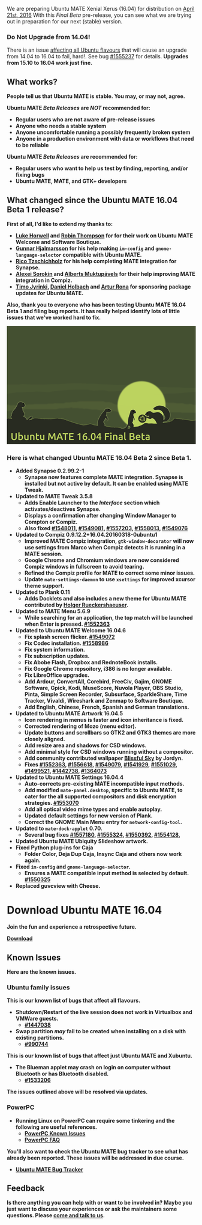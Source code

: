 <!--
.. title: Ubuntu MATE 16.04 Beta 2
.. slug: ubuntu-mate-xenial-beta2
.. date: 2016-03-25 02:00:00 UTC
.. tags: Ubuntu,MATE,Xenial,beta2
.. link:
.. description: Ubuntu MATE 16.04 (Xenial Xerus) LTS Final Beta
.. type: text
.. author: Martin Wimpress
-->

We are preparing Ubuntu MATE Xenial Xerus (16.04) for distribution on
[April 21st, 2016](https://wiki.ubuntu.org/XenialXerus/ReleaseSchedule)
With this *Final Beta* pre-release, you can see what we are trying out in
preparation for our next (stable) version.

<div class="bs-component">
	<div class="alert alert-danger">
        <h3>Do Not Upgrade from 14.04!</h3> 
		<p>There is an issue <u>affecting all Ubuntu flavours</u> that will
		cause an upgrade from 14.04 to 16.04 to fail, hard!. See bug
		<a href="https://bugs.launchpad.net/ubuntu/+source/ubuntu-release-upgrader/+bug/1555237">#1555237</a>
		for details. <b>Upgrades from 15.10 to 16.04 work just fine.</p>
	</div>
</div>

## What works?

People tell us that Ubuntu MATE is stable. You may, or may not, agree.

Ubuntu MATE *Beta Releases* are *NOT* recommended for:

  * Regular users who are not aware of pre-release issues
  * Anyone who needs a stable system
  * Anyone uncomfortable running a possibly frequently broken system
  * Anyone in a production environment with data or workflows that need to be reliable

Ubuntu MATE *Beta Releases* are recommended for:

  * Regular users who want to help us test by finding, reporting, and/or fixing bugs
  * Ubuntu MATE, MATE, and GTK+ developers

## What changed since the Ubuntu MATE 16.04 Beta 1 release?

First of all, I'd like to extend my thanks to:

  * **[Luke Horwell](https://ubuntu-mate.community/users/lah7/)** and **[Robin Thompson](https://github.com/robint99)** for for their work on Ubuntu MATE Welcome and Software Boutique.
  * **[Gunnar Hjalmarsson](https://launchpad.net/~gunnarhj)** for his help making `im-config` and `gnome-language-selector` compatible with Ubuntu MATE.
  * **[Rico Tzschichholz](https://launchpad.net/~ricotz)** for his help completing MATE integration for Synapse.
  * **[Alexei Sorokin](https://build.opensuse.org/user/show/XRevan86)** and **[Alberts Muktupāvels](https://launchpad.net/~albertsmuktupavels)** for their help improving MATE integration in Compiz.
  * **[Timo Jyrinki](https://launchpad.net/~timo-jyrinki)**, **[Daniel Holbach](https://launchpad.net/~dholbach)** and **[Artur Rona](https://launchpad.net/~ari-tczew)** for sponsoring package updates for Ubuntu MATE.

Also, thank you to everyone who has been testing Ubuntu MATE 16.04 Beta
1 and filing bug reports. It has really helped identify lots of little
issues that we've worked hard to fix.

<div align="center">
<img src="/gallery/blog/ubuntu-mate-1604-beta2.png" alt="Ubuntu MATE 16.04 Beta 2" />
</div>

### Here is what changed Ubuntu MATE 16.04 Beta 2 since Beta 1.

  * Added Synapse 0.2.99.2-1
    * **Synapse now features complete MATE integration**. Synapse is
    installed but not active by default. It can be enabled
    using MATE Tweak.
  * Updated to MATE Tweak 3.5.8
    * Adds **Enable Launcher** to the *Interface* section which
    activates/deactives Synapse.
    * Displays a **confirmation after changing Window Manager** to Compton or Compiz.     
    * Also fixed [#1548011](https://bugs.launchpad.net/bugs/1548011),
    [#1549081](https://bugs.launchpad.net/bugs/1549081),
    [#1557203](https://bugs.launchpad.net/bugs/1557203),
    [#1558013](https://bugs.launchpad.net/bugs/1558013),
    [#1549076](https://bugs.launchpad.net/bugs/1549076)
  * Updated to Compiz 0.9.12.2+16.04.20160318-0ubuntu1
    * **Improved MATE Compiz integration**, `gtk-window-decorator` will now
    use settings from Marco when Compiz detects it is running in a MATE
    session.
    * Google Chrome and Chromium windows are now considered Compiz
    windows in fullscreen to avoid tearing.
    * Refined the Compiz profile for MATE to correct some minor issues.
    * Update `mate-settings-daemon` to use `xsettings` for **improved xcursor theme support**.
  * Updated to Plank 0.11
    * Adds Docklets and also **includes a new theme for Ubuntu MATE**
    contributed by [Holger Rueckershaeuser](http://holgerrpl.tk/).
  * Updated to MATE Menu 5.6.9
    * While searching for an application, the **top match will be launched
    when Enter is pressed**. [#1552363](https://bugs.launchpad.net/bugs/1552363)
  * Updated to Ubuntu MATE Welcome 16.04.6
    * Fix splash screen flicker. [#1549072](https://bugs.launchpad.net/bugs/1549072)
    * Fix Codec installation. [#1558986](https://bugs.launchpad.net/bugs/1558986)
    * Fix system information.
    * Fix subscription updates.
    * Fix Abobe Flash, Dropbox and RednoteBook installs.
    * Fix Google Chrome repsoitory, i386 is no longer available.
    * Fix LibreOffice upgrades.
    * Add Ardour, ConvertAll, Corebird, FreeCiv, Gajim, GNOME Software,
    Gpick, Kodi, MuseScore, Nuvola Player, OBS Studio, Pinta,
    Simple Screen Recorder, Subsurface, SparkleShare, Time Tracker,
    Vivaldi, Wireshark and Zenmap to Software Boutique.
    * Add English, Chinese, French, Spanish and German translations.
  * Updated to Ubuntu MATE Artwork 16.04.5
    * **Icon rendering in menus is faster** and icon inheritance is fixed.
    * Corrected rendering of Mozo (menu editor).
    * **Update buttons and scrollbars** so GTK2 and GTK3 themes are more
    closely aligned.
    * **Add resize area and shadows for CSD windows**.
    * **Add minimal style for CSD windows running without a compositor**.
    * Add community contributed wallpaper [Blissful Sky](https://ubuntu-mate.community/t/i-made-a-new-wallpaper-blissful-sky/4277) by Jordyn.
    * Fixes [#1552363](https://bugs.launchpad.net/bugs/1552363),
    [#1556618](https://bugs.launchpad.net/bugs/1556618),
    [#1549079](https://bugs.launchpad.net/bugs/1549079),
    [#1541929](https://bugs.launchpad.net/bugs/1541929),
    [#1551029](https://bugs.launchpad.net/bugs/1551029),
    [#1499521](https://bugs.launchpad.net/bugs/1499521),
    [#1442738](https://bugs.launchpad.net/bugs/1442738),
    [#1364073](https://bugs.launchpad.net/bugs/1364073)
  * Updated to Ubuntu MATE Settings 16.04.4
    * Auto-corrects pre-existing MATE incompatible input methods.
    * Add modified `mate-panel.desktop`, specific to Ubuntu MATE, to cater
    for the all supported  compositors and disk encryption strategies.
    [#1553070](https://bugs.launchpad.net/bugs/1553070)
    * Add all optical video mime types and enable autoplay.
    * Updated default settings for new version of Plank.
    * Correct the GNOME Main Menu entry for `network-config-tool`.
  * Updated to `mate-dock-applet` 0.70.
    * Several bug fixes [#1557180](https://bugs.launchpad.net/bugs/1557180),
    [#1555324](https://bugs.launchpad.net/bugs/1555324),
    [#1550392](https://bugs.launchpad.net/bugs/1550392),
    [#1554128](https://bugs.launchpad.net/bugs/1554128),
  * Updated Ubuntu MATE Ubiquity Slideshow artwork.  
  * Fixed Python plug-ins for Caja
    * **Folder Color, Deja Dup Caja, Insync Caja and others now work again**.
  * Fixed `im-config` and `gnome-language-selector`.
    *  Ensures a MATE compatible input method is selected by default.
    [#1550325](https://bugs.launchpad.net/bugs/1550325)
  * Replaced guvcview with Cheese.

<div class="bs-component">
    <div class="jumbotron">
        <h1>Download Ubuntu MATE 16.04</h1>
        <p>Join the fun and experience a retrospective future.</p>
        <a href="/xenial/" class="btn btn-primary btn-lg">Download</a>
        </p>
    </div>
</div>

## Known Issues

Here are the known issues.

### Ubuntu family issues

This is our known list of bugs that affect all flavours.

  * Shutdown/Restart of the live session does not work in Virtualbox and VMWare guests.
    * [#1447038](https://bugs.launchpad.net/bugs/1447038)
  * Swap partition *may* fail to be created when installing on a disk with existing partitions.
    * [#990744](https://bugs.launchpad.net/bugs/990744)

This is our known list of bugs that affect just Ubuntu MATE and Xubuntu.

  * The Blueman applet may crash on login on computer without Bluetooth
  or has Bluetooth disabled.
    * [#1533206](https://bugs.launchpad.net/bugs/1533206)

The issues outlined above will be resolved via updates.

### PowerPC

  * Running Linux on PowerPC can require some tinkering and the following are useful references.
    * [PowerPC Known Issues](https://wiki.ubuntu.com/PowerPCKnownIssues)
    * [PowerPC FAQ](https://wiki.ubuntu.com/PowerPCFAQ)

You'll also want to check the Ubuntu MATE bug tracker to see what has already
been reported. These issues will be addressed in due course.

  * [Ubuntu MATE Bug Tracker](https://bugs.launchpad.net/ubuntu-mate)

## Feedback

Is there anything you can help with or want to be involved in? Maybe you just
want to discuss your experiences or ask the maintainers some questions. Please
[come and talk to us](https://ubuntu-mate.community/).
